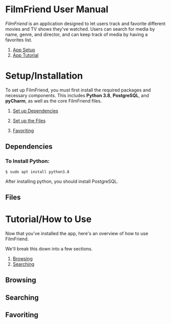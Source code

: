 # FilmFriend User Manual
_FilmFriend_ is an application designed to let users track and favorite different movies and TV shows they've watched. Users can search for media by name, genre, and director, and can keep track of media by having a favorites list. 


1. [App Setup](https://github.com/brandon-rbc/CSE412FinalProject/blob/master/README.md#setupinstallation)
2. [App Tutorial](https://github.com/brandon-rbc/CSE412FinalProject/blob/master/README.md#tutorialhow--to--use)

# Setup/Installation
To set up FilmFriend, you must first install the required packages and necessary components. 
This includes **Python 3.8**, **PostgreSQL**, and **pyCharm**, as well as the core FilmFriend files. 
1. [Set up Dependencies](https://github.com/brandon-rbc/CSE412FinalProject/blob/master/README.md##Dependencies)
2. [Set up the Files](##Files)

3. [Favoriting](https://github.com/brandon-rbc/CSE412FinalProject/blob/master/README.md##Favoriting)
## Dependencies

### To Install Python: 
```
$ sudo apt install python3.8
```
After installing python, you should install PostgreSQL. 

## Files

# Tutorial/How to Use
Now that you've installed the app, here's an overview of how to use FilmFriend. 

We'll break this down into a few sections.

1. [Browsing](https://github.com/brandon-rbc/CSE412FinalProject/blob/master/README.md##Browsing)
2. [Searching](https://github.com/brandon-rbc/CSE412FinalProject/blob/master/README.md##Searching)


## Browsing

## Searching

## Favoriting
